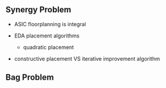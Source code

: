 ## Synergy Problem
- ASIC floorplanning is integral
- EDA placement algorithms 
    - quadratic placement


- constructive placement VS iterative improvement algorithm

## Bag Problem
